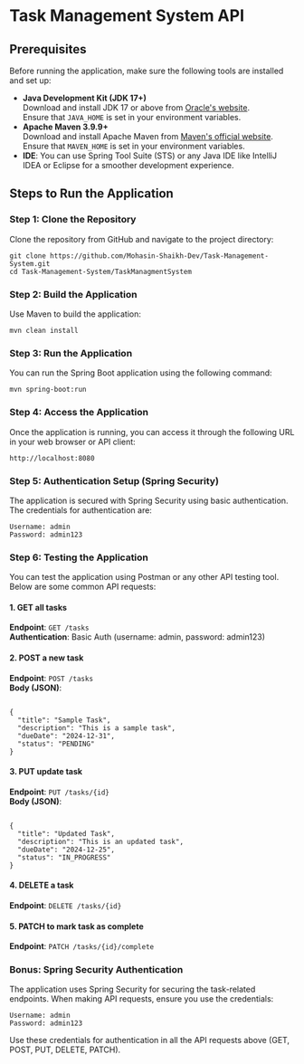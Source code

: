 <!DOCTYPE html>
<html lang="en">
<head>
    <meta charset="UTF-8">
    <meta name="viewport" content="width=device-width, initial-scale=1.0">
</head>
<body>

<h1>Task Management System API</h1>

<h2>Prerequisites</h2>
<p>Before running the application, make sure the following tools are installed and set up:</p>
<ul>
    <li><strong>Java Development Kit (JDK 17+)</strong><br>
        Download and install JDK 17 or above from <a href="https://www.oracle.com/java/technologies/javase/jdk17-archive-downloads.html">Oracle's website</a>.
        <br>Ensure that <code>JAVA_HOME</code> is set in your environment variables.
    </li>
    <li><strong>Apache Maven 3.9.9+</strong><br>
        Download and install Apache Maven from <a href="https://maven.apache.org/download.cgi">Maven's official website</a>.
        <br>Ensure that <code>MAVEN_HOME</code> is set in your environment variables.
    </li>
    <li><strong>IDE</strong>: You can use Spring Tool Suite (STS) or any Java IDE like IntelliJ IDEA or Eclipse for a smoother development experience.</li>
</ul>

<h2>Steps to Run the Application</h2>

<h3>Step 1: Clone the Repository</h3>
<p>Clone the repository from GitHub and navigate to the project directory:</p>
<pre><code>git clone https://github.com/Mohasin-Shaikh-Dev/Task-Management-System.git
cd Task-Management-System/TaskManagmentSystem</code></pre>

<h3>Step 2: Build the Application</h3>
<p>Use Maven to build the application:</p>
<pre><code>mvn clean install</code></pre>

<h3>Step 3: Run the Application</h3>
<p>You can run the Spring Boot application using the following command:</p>
<pre><code>mvn spring-boot:run</code></pre>

<h3>Step 4: Access the Application</h3>
<p>Once the application is running, you can access it through the following URL in your web browser or API client:</p>
<pre><code>http://localhost:8080</code></pre>

<h3>Step 5: Authentication Setup (Spring Security)</h3>
<p>The application is secured with Spring Security using basic authentication. The credentials for authentication are:</p>
<pre><code>Username: admin
Password: admin123</code></pre>

<h3>Step 6: Testing the Application</h3>
<p>You can test the application using Postman or any other API testing tool. Below are some common API requests:</p>

<h4>1. GET all tasks</h4>
<p><strong>Endpoint</strong>: <code>GET /tasks</code><br>
<strong>Authentication</strong>: Basic Auth (username: admin, password: admin123)</p>

<h4>2. POST a new task</h4>
<p><strong>Endpoint</strong>: <code>POST /tasks</code><br>
<strong>Body (JSON)</strong>:
<pre><code>
{
  "title": "Sample Task",
  "description": "This is a sample task",
  "dueDate": "2024-12-31",
  "status": "PENDING"
}
</code></pre>
</p>

<h4>3. PUT update task</h4>
<p><strong>Endpoint</strong>: <code>PUT /tasks/{id}</code><br>
<strong>Body (JSON)</strong>:
<pre><code>
{
  "title": "Updated Task",
  "description": "This is an updated task",
  "dueDate": "2024-12-25",
  "status": "IN_PROGRESS"
}
</code></pre>
</p>

<h4>4. DELETE a task</h4>
<p><strong>Endpoint</strong>: <code>DELETE /tasks/{id}</code></p>

<h4>5. PATCH to mark task as complete</h4>
<p><strong>Endpoint</strong>: <code>PATCH /tasks/{id}/complete</code></p>

<h3>Bonus: Spring Security Authentication</h3>
<p>The application uses Spring Security for securing the task-related endpoints. When making API requests, ensure you use the credentials:</p>
<pre><code>Username: admin
Password: admin123</code></pre>
<p>Use these credentials for authentication in all the API requests above (GET, POST, PUT, DELETE, PATCH).</p>

</body>
</html>
